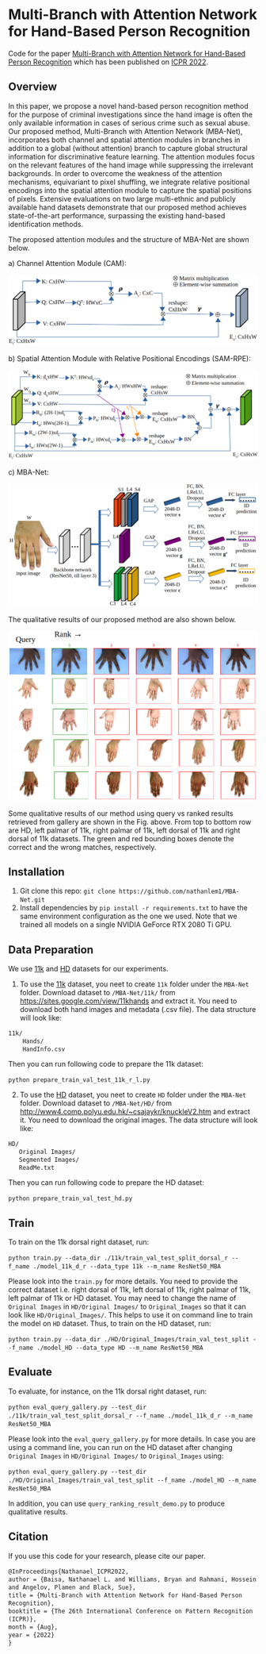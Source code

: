 # Multi-Branch with Attention Network for Hand-Based Person Recognition

Code for the paper [Multi-Branch with Attention Network for Hand-Based Person Recognition](https://ieeexplore.ieee.org/document/9956555) which has been published on [ICPR 2022](https://www.icpr2022.com/).


## Overview
In this paper, we propose a novel hand-based person recognition method for the purpose of criminal investigations since the hand image is often the only available information in cases of serious crime such as sexual abuse. Our proposed method, Multi-Branch with Attention Network (MBA-Net), incorporates both channel and spatial attention modules in branches in addition to a global (without attention) branch to capture global structural information for discriminative feature learning. The attention modules focus on the relevant features of the hand image while suppressing the irrelevant backgrounds. In order to overcome the weakness of the attention mechanisms, equivariant to pixel shuffling, we integrate relative positional encodings into the spatial attention module to capture the spatial positions of pixels. Extensive evaluations on two large multi-ethnic and publicly available hand datasets demonstrate that our proposed method achieves state-of-the-art performance, surpassing the existing hand-based identification methods. 


The proposed attention modules and the structure of MBA-Net are shown below.

a) Channel Attention Module (CAM):

![](./doc_images/CAM.png)

b) Spatial Attention Module with Relative Positional Encodings (SAM-RPE):

![](./doc_images/SAM.png)

c) MBA-Net:

![](./doc_images/MBA_Net.png)



The qualitative results of our proposed method are also shown below. 

![](./doc_images/results_demo.png)

Some qualitative results of our method using query vs
ranked results retrieved from gallery are shown in the Fig. above. From top to bottom row
are HD, left palmar of 11k, right palmar of 11k, left dorsal
of 11k and right dorsal of 11k datasets. The green and red
bounding boxes denote the correct and the wrong matches,
respectively.


## Installation

1. Git clone this repo: `git clone https://github.com/nathanlem1/MBA-Net.git`
2. Install dependencies by `pip install -r requirements.txt` to have the same environment configuration as the one we used. Note that we trained all models on a single NVIDIA GeForce RTX 2080 Ti GPU.


## Data Preparation
We use [11k](https://sites.google.com/view/11khands) and [HD](http://www4.comp.polyu.edu.hk/~csajaykr/knuckleV2.htm) datasets for our experiments.

1. To use the [11k](https://sites.google.com/view/11khands) dataset, you neet to create `11k` folder under the `MBA-Net` folder. Download dataset to `/MBA-Net/11k/` from https://sites.google.com/view/11khands and extract it. You need to download both hand images and metadata (.csv file). The data structure will look like:

```
11k/
    Hands/
    HandInfo.csv
```
Then you can run following code to prepare the 11k dataset: 

`python prepare_train_val_test_11k_r_l.py`

2. To use the [HD](http://www4.comp.polyu.edu.hk/~csajaykr/knuckleV2.htm) dataset, you neet to create `HD` folder under the `MBA-Net` folder. Download dataset to `/MBA-Net/HD/` from http://www4.comp.polyu.edu.hk/~csajaykr/knuckleV2.htm and extract it. You need to download the original images. The data structure will look like:

```
HD/
   Original Images/
   Segmented Images/
   ReadMe.txt
```
Then you can run following code to prepare the HD dataset: 

`python prepare_train_val_test_hd.py`


## Train
To train on the 11k dorsal right dataset, run:  

`python train.py --data_dir ./11k/train_val_test_split_dorsal_r --f_name ./model_11k_d_r --data_type 11k --m_name ResNet50_MBA`

Please look into the `train.py` for more details. You need to provide the correct dataset i.e. right dorsal of 11k, left dorsal of 11k, right palmar of 11k, left palmar of 11k or HD dataset. 
You may need to change the name of `Original Images` in `HD/Original Images/` to `Original_Images` so that it can look like `HD/Original_Images/`. This helps to use it on command line to train the model on `HD` dataset.
Thus, to train on the HD dataset, run:

`python train.py --data_dir ./HD/Original_Images/train_val_test_split --f_name ./model_HD --data_type HD --m_name ResNet50_MBA`


## Evaluate
To evaluate, for instance, on the 11k dorsal right dataset, run:

`python eval_query_gallery.py --test_dir ./11k/train_val_test_split_dorsal_r --f_name ./model_11k_d_r --m_name ResNet50_MBA`

Please look into the `eval_query_gallery.py` for more details. In case you are using a command line, you can run on the HD dataset
after changing `Original Images` in `HD/Original Images/` to `Original_Images` using:

`python eval_query_gallery.py --test_dir ./HD/Original_Images/train_val_test_split --f_name ./model_HD --m_name ResNet50_MBA`

In addition, you can use `query_ranking_result_demo.py` to produce qualitative results.


## Citation

If you use this code for your research, please cite our paper.

```
@InProceedings{Nathanael_ICPR2022,
author = {Baisa, Nathanael L. and Williams, Bryan and Rahmani, Hossein and Angelov, Plamen and Black, Sue},
title = {Multi-Branch with Attention Network for Hand-Based Person Recognition},
booktitle = {The 26th International Conference on Pattern Recognition (ICPR)},
month = {Aug},
year = {2022}
}
```
